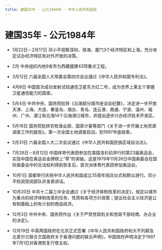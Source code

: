 ```yaml
---
title: 建国35年 - 公元1984年 - 中华人民共和国史
---
```


# 建国35年 - 公元1984年

+ 1月22日－2月17日 邓小平视察深圳、珠海、厦门3个经济特区和上海，充分肯定试办经济特区和对外开放的决策。

+ 2月 中央组织内地9省市为西藏援建43项重点工程。

+ 3月12日 六届全国人大常委会第四次会议通过《中华人民共和国专利法》。

+ 4月8日 中国首次成功发射试验通信卫星东方红二号，成为世界上第五个掌握卫星通信能力的国家。

+ 5月4日 中共中央、国务院批转《沿海部分城市座谈会纪要》，决定进一步开放天津、上海、大连、秦皇岛、烟台、青岛、连云港、南通、宁波、温州、福州、广州、湛江和北海14个沿海港口城市，并提出逐步兴办经济技术开发区。

+ 5月16日 国务院批转农牧渔业部、国家计委等部门《关于进一步开展土地资源调查工作的报告》。第一次全国土地调查启动，到1997年底结束。

+ 5月31日 六届全国人大二次会议通过《中华人民共和国民族区域自治法》。

+ 7月28日－8月12日 中国体育代表团参加在美国洛杉矶举行的第23届奥运会，实现中国在奥运会金牌榜上“零”的突破。这是1979年11月26日中国奥委会在国际奥委会中的合法权利得到恢复后，首次派体育代表团参加奥运会。

+ 10月1日 首都举行庆祝中华人民共和国成立35周年阅兵仪式和群众游行。邓小平检阅受阅部队并发表讲话。

+ 10月20日 中共十二届三中全会通过《关于经济体制改革的决定》，规定以城市为重点的经济体制改革的任务、性质和各项方针政策；提出社会主义经济是公有制基础上的有计划的商品经济。

+ 12月3日 中共中央、国务院作出《关于严禁党政机关和党政干部经商、办企业的决定》。

+ 12月19日 中英两国政府在北京正式签署《中华人民共和国政府和大不列颠及北爱尔兰联合王国政府关于香港问题的联合声明》，中国政府声明决定于1997年7月1日对香港恢复行使主权。
